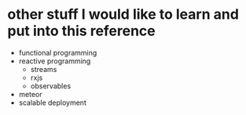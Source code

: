 # other stuff I would like to learn and put into this reference

- functional programming
- reactive programming
    - streams
    - rxjs
    - observables
- meteor
- scalable deployment